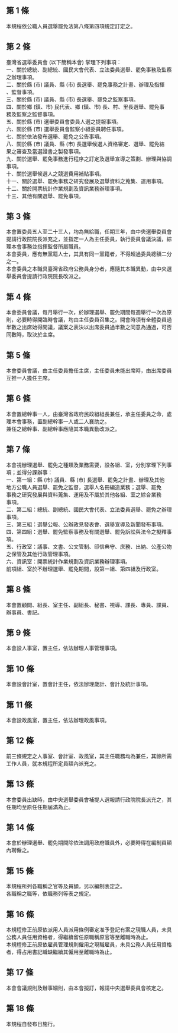 第 1 條
-------
本規程依公職人員選舉罷免法第八條第四項規定訂定之。

第 2 條
-------
臺灣省選舉委員會 (以下簡稱本會) 掌理下列事項：  
一、關於總統、副總統、國民大會代表、立法委員選舉、罷免事務及監察  
    之辦理事項。  
二、關於縣 (市) 議員、縣 (市) 長選舉、罷免事務之計畫、辦理及指揮  
    、監督事項。  
三、關於縣 (市) 議員、縣 (市) 長選舉、罷免之監察事項。  
四、關於鄉 (鎮、市) 民代表、鄉 (鎮、市) 長、村、里長選舉、罷免事  
    務及監察之監督事項。  
五、關於縣 (市) 選舉委員會委員人選之提報事項。  
六、關於縣 (市) 選舉委員會監察小組委員聘任事項。  
七、關於依法發布選舉、罷免之公告事項。  
八、關於縣 (市) 議員、縣 (市) 長選舉候選人資格審定、選舉、罷免結  
    果之審查及當選證書之製發事項。  
九、關於選舉、罷免事務進行程序之訂定及選舉宣導之策劃、辦理與協調  
    事項。  
十、關於選舉候選人之競選費用補貼事項。  
十一、關於選舉、罷免事務之研究發展及選舉資料之蒐集、運用事項。  
十二、關於開票統計作業規劃及資訊業務辦理事項。  
十三、其他有關選舉、罷免事項。

第 3 條
-------
本會置委員五人至二十三人，均為無給職，任期三年，由中央選舉委員會  
提請行政院院長派充之，並指定一人為主任委員，執行委員會議決議，綜  
理本會事務並指揮監督所屬職員。  
本會委員，應有無黨籍人士，其具有同一黨籍者，不得超過委員總額二分  
之一。  
本會委員之本職具臺灣省政府公務員身分者，應隨其本職異動，由中央選  
舉委員會提請行政院院長改派之。

第 4 條
-------
本會委員會議，每月舉行一次，於辦理選舉、罷免期間每週舉行一次為原  
則，必要時得開臨時會議，均由主任委員召集之。開會時須有全體委員過  
半數之出席始得開議，議案之表決以出席委員過半數之同意為通過，可否  
同數時，取決於主席。

第 5 條
-------
本會委員會議，由主任委員擔任主席，主任委員未能出席時，由出席委員  
互推一人擔任主席。

第 6 條
-------
本會置總幹事一人，由臺灣省政府民政組組長兼任，承主任委員之命，處  
理本會事務，置副總幹事一人或二人襄助之。  
兼任之總幹事、副總幹事應隨其本職異動改派之。

第 7 條
-------
本會視辦理選舉、罷免之種類及業務需要，設各組、室，分別掌理下列事  
項；並得分課辦事：  
一、第一組：縣 (市) 議員、縣 (市) 長選舉、罷免之計畫、辦理及其他  
    地方公職人員選舉、罷免之監督，選舉人名冊編造業務；選舉、罷免  
    事務之研究發展與資料蒐集、運用及不屬於其他各組、室之綜合業務  
    事項。  
二、第二組：總統、副總統、國民大會代表、立法委員選舉、罷免之辦理  
    事項。  
三、第三組：選舉公報、公辦政見發表會、選舉宣導及新聞發布事項。  
四、第四組：選舉、罷免監察事務及有關選舉、罷免訴訟與法令之擬釋事  
    項。  
五、行政室：議事、文書、公文管制、印信典守、庶務、出納、公產公物  
    之保管及其他行政管理事項。  
六、資訊室：開票統計作業規劃及資訊業務辦理事項。  
前項組、室於不辦理選舉、罷免期間，設第一組、第四組及行政室。

第 8 條
-------
本會置顧問、組長、室主任、副組長、秘書、視導、課長、專員、課員、  
辦事員、書記。

第 9 條
-------
本會設人事室，置主任，依法辦理人事管理事項。

第 10 條
--------
本會設會計室，置會計主任，依法辦理歲計、會計及統計事項。

第 11 條
--------
本會設政風室，置主任，依法辦理政風事項。

第 12 條
--------
前三條規定之人事室、會計室、政風室，其主任職務均為兼任，其餘所需  
工作人員，就本規程所定員額內派充之。

第 13 條
--------
本會委員出缺時，由中央選舉委員會補提人選報請行政院院長派充之，其  
任期均至原任任期屆滿為止。

第 14 條
--------
本會於辦理選舉、罷免期間除依法調用政府職員外，必要時得在編制員額  
內聘僱之。

第 15 條
--------
本規程所列各職稱之官等及員額，另以編制表定之。  
各職稱之職等，依職務列等表之規定。

第 16 條
--------
本規程修正前原依派用人員派用條例審定准予登記有案之現職人員，未具  
公務人員任用資格者，得繼續留任原職稱原官等至離職時為止。  
本規程修正前原依雇員管理規則僱用之現職雇員，未具公務人員任用資格  
者，得占用書記職缺繼續其僱用至離職時為止。

第 17 條
--------
本會會議規則及辦事細則，由本會擬訂，報請中央選舉委員會核定之。

第 18 條
--------
本規程自發布日施行。

